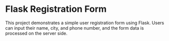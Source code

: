 # Flask Registration Form
This project demonstrates a simple user registration form using Flask. Users can input their name, city, and phone number, and the form data is processed on the server side.
